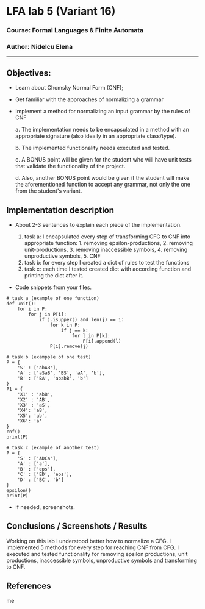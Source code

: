 # LFA lab 5  (Variant 16)

### Course: Formal Languages & Finite Automata
### Author: Nidelcu Elena

----


## Objectives:
* Learn about Chomsky Normal Form (CNF);
* Get familiar with the approaches of normalizing a grammar
* Implement a method for normalizing an input grammar by the rules of CNF

    a. The implementation needs to be encapsulated in a method with an appropriate signature (also ideally in an appropriate class/type).

    b. The implemented functionality needs executed and tested.

    c. A BONUS point will be given for the student who will have unit tests that validate the functionality of the project.

    d. Also, another BONUS point would be given if the student will make the aforementioned function to accept any grammar, not only the one from the student's variant.
   


## Implementation description

* About 2-3 sentences to explain each piece of the implementation.
  1.  task a:
  I encapsulated every step of transforming CFG to CNF into appropriate function: 1. removing epsilon-productions, 2. removing unit-productions, 3. removing inaccessible symbols, 4. removing unproductive symbols, 5. CNF
  2.  task b:
  for every step I created a dict of rules to test the functions
  3.  task c:
  each time I tested created dict with according function and printing the dict after it.

* Code snippets from your files.

```
# task a (example of one function)
def unit():
    for i in P:
        for j in P[i]:
            if j.isupper() and len(j) == 1:
                for k in P:
                    if j == k:
                        for l in P[k]:
                            P[i].append(l)
                P[i].remove(j)
```
```
# task b (exampple of one test)
P = {
    'S' : ['abAB'],
    'A' : ['aSaB', 'BS', 'aA', 'b'],
    'B' : ['BA', 'ababB', 'b']
}
P1 = {
    'X1' : 'abB',
    'X2' : 'AB',
    'X3' : 'aS',
    'X4': 'aB',
    'X5': 'ab',
    'X6': 'a'
}
cnf()
print(P)
```
```
# task c (example of another test)
P = {
    'S' : ['ADCa'],
    'A' : ['a'],
    'B' : ['eps'],
    'C' : ['ED', 'eps'],
    'D' : ['BC', 'b']
}
epsilon()
print(P)
```

* If needed, screenshots.


## Conclusions / Screenshots / Results

Working on this lab I understood better how to normalize a CFG. I implemented 5 methods for every step for reaching CNF from CFG. I executed and tested functionality for removing epsilon productions, unit productions, inaccessible symbols, unproductive symbols and transforming to CNF.

## References
me